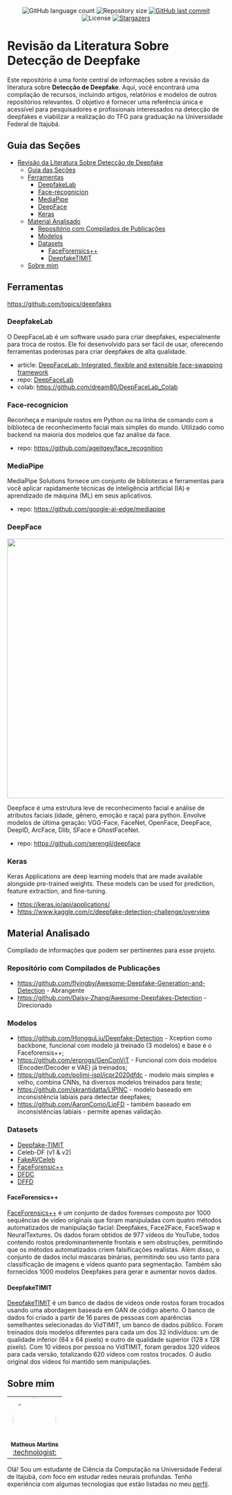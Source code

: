<p align="center">
  <img alt="GitHub language count" src="https://img.shields.io/github/languages/count/MatMB115/TFG-UNIFEI-scope-review-about-deepfakes-detection?color=a015f5">

  <img alt="Repository size" src="https://img.shields.io/github/repo-size/MatMB115/TFG-UNIFEI-scope-review-about-deepfakes-detection">

  <a href="https://github.com/MatMB115/TFG-UNIFEI-scope-review-about-deepfakes-detection/commits/main">
    <img alt="GitHub last commit" src="https://img.shields.io/github/last-commit/MatMB115/TFG-UNIFEI-scope-review-about-deepfakes-detection">
  </a>
  
<img alt="License" src="https://img.shields.io/badge/license-MIT-brightgreen">
  <a href="https://github.com/MatMB115/rTFG-UNIFEI-scope-review-about-deepfakes-detection/stargazers">
    <img alt="Stargazers" src="https://img.shields.io/github/stars/MatMB115/TFG-UNIFEI-scope-review-about-deepfakes-detection?style=social">
  </a>
</p>


# Revisão da Literatura Sobre Detecção de Deepfake

Este repositório é uma fonte central de informações sobre a revisão da literatura sobre **Detecção de Deepfake**. Aqui, você encontrará uma compilação de recursos, incluindo artigos, relatórios e modelos de outros repositórios relevantes. O objetivo é fornecer uma referência única e acessível para pesquisadores e profissionais interessados na detecção de deepfakes e viabilizar a realização do TFG para graduação na Universidade Federal de Itajubá.


## Guia das Seções
- [Revisão da Literatura Sobre Detecção de Deepfake](#revisão-da-literatura-sobre-detecção-de-deepfake)
  - [Guia das Seções](#guia-das-seções)
  - [Ferramentas](#ferramentas)
    - [DeepfakeLab](#deepfakelab)
    - [Face-recognicion](#face-recognicion)
    - [MediaPipe](#mediapipe)
    - [DeepFace](#deepface)
    - [Keras](#keras)
  - [Material Analisado](#material-analisado)
    - [Repositório com Compilados de Publicações](#repositório-com-compilados-de-publicações)
    - [Modelos](#modelos)
    - [Datasets](#datasets)
      - [FaceForensics++](#faceforensics)
      - [DeepfakeTIMIT](#deepfaketimit)
  - [Sobre mim](#sobre-mim)

## Ferramentas

https://github.com/topics/deepfakes

### DeepfakeLab

O DeepFaceLab é um software usado para criar deepfakes, especialmente para troca de rostos. Ele foi desenvolvido para ser fácil de usar, oferecendo ferramentas poderosas para criar deepfakes de alta qualidade.
- article: [DeepFaceLab: Integrated, flexible and extensible face-swapping framework](https://arxiv.org/abs/2005.05535)
- repo: [DeepFaceLab](https://github.com/iperov/DeepFaceLab?tab=readme-ov-file)
- colab: https://github.com/dream80/DeepFaceLab_Colab

### Face-recognicion
Reconheça e manipule rostos em Python ou na linha de comando com a biblioteca de reconhecimento facial mais simples do mundo. Utilizado como backend na maioria dos modelos que faz análise da face.
- repo: https://github.com/ageitgey/face_recognition

### MediaPipe
MediaPipe Solutions fornece um conjunto de bibliotecas e ferramentas para você aplicar rapidamente técnicas de inteligência artificial (IA) e aprendizado de máquina (ML) em seus aplicativos.
- repo: https://github.com/google-ai-edge/mediapipe

### DeepFace
<img src="https://imgur.com/QHfCH0l.jpg)" width="600"/>

Deepface é uma estrutura leve de reconhecimento facial e análise de atributos faciais (idade, gênero, emoção e raça) para python. Envolve modelos de última geração: VGG-Face, FaceNet, OpenFace, DeepFace, DeepID, ArcFace, Dlib, SFace e GhostFaceNet.
- repo: https://github.com/serengil/deepface

### Keras
Keras Applications are deep learning models that are made available alongside pre-trained weights. These models can be used for prediction, feature extraction, and fine-tuning.
- https://keras.io/api/applications/
- https://www.kaggle.com/c/deepfake-detection-challenge/overview

## Material Analisado
Compilado de informações que podem ser pertinentes para esse projeto.

### Repositório com Compilados de Publicações
- https://github.com/flyingby/Awesome-Deepfake-Generation-and-Detection - Abrangente
- https://github.com/Daisy-Zhang/Awesome-Deepfakes-Detection - Direcionado

### Modelos
- https://github.com/HongguLiu/Deepfake-Detection - Xception como backbone, funcional com modelo já treinado (3 modelos) e base é o Faceforensis++;
- https://github.com/erprogs/GenConViT -  Funcional com dois modelos (Encoder/Decoder e VAE) já treinados;
- https://github.com/polimi-ispl/icpr2020dfdc - modelo mais simples e velho, combina CNNs, há diversos modelos treinados para teste;
- https://github.com/skrantidatta/LIPINC - modelo baseado em inconsistência labiais para detectar deepfakes;
- https://github.com/AaronComo/LipFD - também baseado em inconsistências labiais - permite apenas validação.

  
### Datasets
- [Deepfake-TIMIT](Deepfake-TIMIT)
- Celeb-DF (v1 & v2)
- [FakeAVCeleb](https://github.com/DASH-Lab/FakeAVCeleb)
- [FaceForensic++](https://github.com/ondyari/FaceForensics)
- [DFDC](https://www.kaggle.com/c/deepfake-detection-challenge/data)
- [DFFD]()
#### FaceForensics++
[FaceForensics++](https://github.com/ondyari/FaceForensics) é um conjunto de dados forenses composto por 1000 sequências de vídeo originais que foram manipuladas com quatro métodos automatizados de manipulação facial: Deepfakes, Face2Face, FaceSwap e NeuralTextures. Os dados foram obtidos de 977 vídeos do YouTube, todos contendo rostos predominantemente frontais e sem obstruções, permitindo que os métodos automatizados criem falsificações realistas. Além disso, o conjunto de dados inclui máscaras binárias, permitindo seu uso tanto para classificação de imagens e vídeos quanto para segmentação. Também são fornecidos 1000 modelos Deepfakes para gerar e aumentar novos dados.
#### DeepfakeTIMIT
[DeepfakeTIMIT](https://zenodo.org/records/4068245) é um banco de dados de vídeos onde rostos foram trocados usando uma abordagem baseada em GAN de código aberto. O banco de dados foi criado a partir de 16 pares de pessoas com aparências semelhantes selecionadas do VidTIMIT, um banco de dados público. Foram treinados dois modelos diferentes para cada um dos 32 indivíduos: um de qualidade inferior (64 x 64 pixels) e outro de qualidade superior (128 x 128 pixels). Com 10 vídeos por pessoa no VidTIMIT, foram gerados 320 vídeos para cada versão, totalizando 620 vídeos com rostos trocados. O áudio original dos vídeos foi mantido sem manipulações.

## Sobre mim

<table>
  <tr>
    <td align="center"><a href="https://github.com/MatMB115"><img style="border-radius: 50%;" src="https://avatars.githubusercontent.com/u/63670910?v=4" width="100px;" alt=""/><br /><sub><b>Matheus Martins</b></sub></a><br /><a href="https://github.com/MatMB115/" title="RepiMe">:technologist:</a></td>
    
  </tr>
  
</table>

Olá! Sou um estudante de Ciência da Computação na Universidade Federal de Itajubá, com foco em estudar redes neurais profundas. Tenho experiência com algumas tecnologias que estão listadas no meu [perfil](https://github.com/MatMB115).